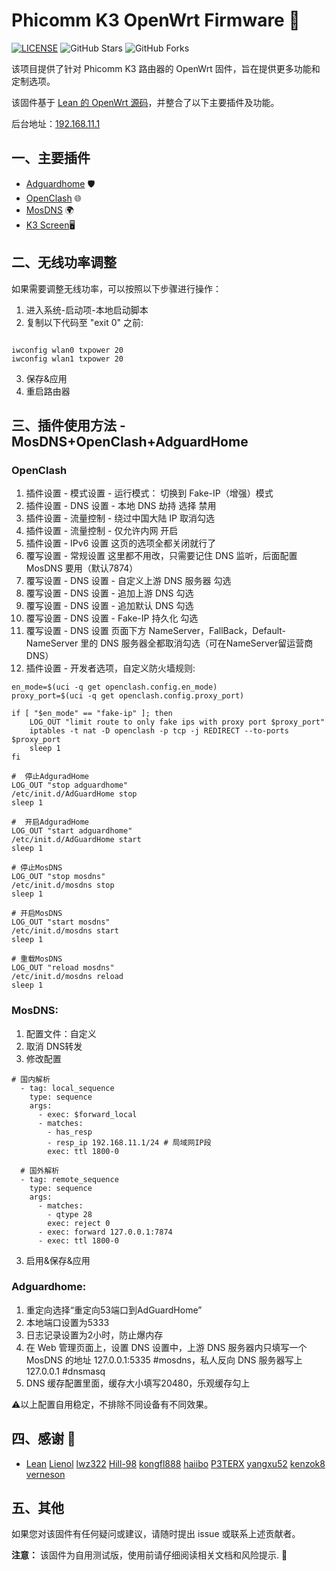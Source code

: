 
# Phicomm K3 OpenWrt Firmware 🚀
[![LICENSE](https://img.shields.io/github/license/mashape/apistatus.svg?style=flat-square&label=LICENSE)](https://github.com/JE668/Phicomm-K3-LEDE-Firmware-Lean/blob/master/LICENSE)
![GitHub Stars](https://img.shields.io/github/stars/JE668/Phicomm-K3-LEDE-Firmware-Lean.svg?style=flat-square&label=Stars&logo=github)
![GitHub Forks](https://img.shields.io/github/forks/JE668/Phicomm-K3-LEDE-Firmware-Lean.svg?style=flat-square&label=Forks&logo=github)

该项目提供了针对 Phicomm K3 路由器的 OpenWrt 固件，旨在提供更多功能和定制选项。

该固件基于 [Lean 的 OpenWrt 源码](https://github.com/coolsnowwolf/lede)，并整合了以下主要插件及功能。

后台地址：[192.168.11.1](192.168.11.1)

## 一、主要插件

- [Adguardhome](https://github.com/kongfl888/luci-app-adguardhome) 🛡️
- [OpenClash](https://github.com/vernesong/OpenClash) 🌐
- [MosDNS](https://github.com/sbwml/luci-app-mosdns) 🌍
- [K3 Screen](https://github.com/lwz322/k3screenctrl_build)🖥️


## 二、无线功率调整

如果需要调整无线功率，可以按照以下步骤进行操作：

1. 进入系统-启动项-本地启动脚本
2. 复制以下代码至 "exit 0" 之前:
```shell

iwconfig wlan0 txpower 20
iwconfig wlan1 txpower 20

```
3. 保存&应用
4. 重启路由器


## 三、插件使用方法 - MosDNS+OpenClash+AdguardHome

### OpenClash

1. 插件设置 - 模式设置 - 运行模式： 切换到 Fake-IP（增强）模式
2. 插件设置 - DNS 设置 - 本地 DNS 劫持 选择 禁用
3. 插件设置 - 流量控制 - 绕过中国大陆 IP 取消勾选
4. 插件设置 - 流量控制 - 仅允许内网 开启
5. 插件设置 - IPv6 设置 这页的选项全都关闭就行了
6. 覆写设置 - 常规设置 这里都不用改，只需要记住 DNS 监听，后面配置 MosDNS 要用（默认7874）
7. 覆写设置 - DNS 设置 - 自定义上游 DNS 服务器 勾选
8. 覆写设置 - DNS 设置 - 追加上游 DNS 勾选
9. 覆写设置 - DNS 设置 - 追加默认 DNS 勾选
10. 覆写设置 - DNS 设置 - Fake-IP 持久化 勾选
11. 覆写设置 - DNS 设置 页面下方 NameServer，FallBack，Default-NameServer 里的 DNS 服务器全都取消勾选（可在NameServer留运营商DNS）
12. 插件设置 - 开发者选项，自定义防火墙规则:
```shell
en_mode=$(uci -q get openclash.config.en_mode)
proxy_port=$(uci -q get openclash.config.proxy_port)

if [ "$en_mode" == "fake-ip" ]; then
	LOG_OUT "limit route to only fake ips with proxy port $proxy_port"
	iptables -t nat -D openclash -p tcp -j REDIRECT --to-ports $proxy_port
	sleep 1
fi

#  停止AdguradHome
LOG_OUT "stop adguardhome"
/etc/init.d/AdGuardHome stop
sleep 1

#  开启AdguradHome
LOG_OUT "start adguardhome"
/etc/init.d/AdGuardHome start
sleep 1

# 停止MosDNS
LOG_OUT "stop mosdns"
/etc/init.d/mosdns stop
sleep 1

# 开启MosDNS
LOG_OUT "start mosdns"
/etc/init.d/mosdns start
sleep 1

# 重载MosDNS
LOG_OUT "reload mosdns"
/etc/init.d/mosdns reload
sleep 1
```

### MosDNS:

1. 配置文件：自定义
2. 取消 DNS转发
3. 修改配置
```shell
# 国内解析
  - tag: local_sequence
    type: sequence
    args:
      - exec: $forward_local
      - matches:
        - has_resp
        - resp_ip 192.168.11.1/24 # 局域网IP段
        exec: ttl 1800-0

  # 国外解析
  - tag: remote_sequence
    type: sequence
    args:
      - matches:
        - qtype 28
        exec: reject 0
      - exec: forward 127.0.0.1:7874 
      - exec: ttl 1800-0
```
3. 启用&保存&应用

### Adguardhome:

1. 重定向选择“重定向53端口到AdGuardHome”
2. 本地端口设置为5333
3. 日志记录设置为2小时，防止爆内存
4. 在 Web 管理页面上，设置 DNS 设置中，上游 DNS 服务器内只填写一个 MosDNS 的地址 127.0.0.1:5335 #mosdns，私人反向 DNS 服务器写上 127.0.0.1 #dnsmasq
5. DNS 缓存配置里面，缓存大小填写20480，乐观缓存勾上

⚠️以上配置自用稳定，不排除不同设备有不同效果。


## 四、感谢 🙏

- [Lean](https://github.com/coolsnowwolf)  [Lienol](https://github.com/Lienol)  [lwz322](https://github.com/lwz322)  [Hill-98](https://github.com/Hill-98)  [kongfl888](https://github.com/kongfl888) [haiibo](https://github.com/haiibo)  [P3TERX](https://github.com/P3TERX)  [yangxu52](https://github.com/yangxu52)  [kenzok8](https://github.com/kenzok8)  [verneson](https://github.com/verneson)


## 五、其他

如果您对该固件有任何疑问或建议，请随时提出 issue 或联系上述贡献者。

**注意：** 该固件为自用测试版，使用前请仔细阅读相关文档和风险提示. 🚨
